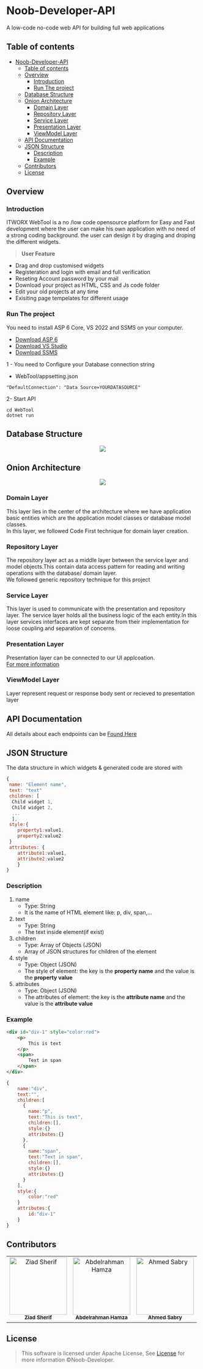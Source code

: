 # Noob-Developer-API
A low-code no-code web API for building full web applications

## Table of contents

- [Noob-Developer-API](#noob-developer-api)
  - [Table of contents](#table-of-contents)
  - [Overview](#overview)
    - [Introduction](#introduction)
    - [Run The project](#run-the-project)
  - [Database Structure](#database-structure)
  - [Onion Architecture](#onion-architecture)
    - [Domain Layer](#domain-layer)
    - [Repository Layer](#repository-layer)
    - [Service Layer](#service-layer)
    - [Presentation Layer](#presentation-layer)
    - [ViewModel Layer](#viewmodel-layer)
  - [API Documentation](#api-documentation)
  - [JSON Structure](#json-structure)
    - [Description](#description)
    - [Example](#example)
  - [Contributors ](#contributors-)
  - [License ](#license-)

## Overview

### Introduction

ITWORX WebTool is a no /low code opensource platform for Easy and Fast development where the user can make his own application with no need of a strong coding background. the user can design it by draging and droping the different widgets. <br>

> **User Feature**

- Drag and drop customised widgets
- Registeration and login with email and full verification
- Reseting Account password by your mail
- Download your project as HTML, CSS and Js code folder
- Edit your old projects at any time
- Exisiting page tempelates for different usage

### Run The project

You need to install ASP 6 Core, VS 2022 and SSMS on your computer.

- [Download ASP 6](https://dotnet.microsoft.com/en-us/download/dotnet/6.0)
- [Download VS Studio](https://visualstudio.microsoft.com/vs/)
- [Download SSMS](https://docs.microsoft.com/en-us/sql/ssms/download-sql-server-management-studio-ssms?view=sql-server-ver16)

1 - You need to Configure your Database connection string

- WebTool/appsetting.json

```shell
"DefaultConnection": "Data Source=YOURDATASOURCE"
```

2- Start API

```shell
cd WebTool
dotnet run
```

## Database Structure

<p align="center">
 <img src="assests/Database.png"/>
</p>

## Onion Architecture

<p align="center">
 <img src="assests/onionArchitecture.png"/>
</p>

### Domain Layer

This layer lies in the center of the architecture where we have application basic entities which are the application model classes or database model classes. <br>
In this layer, we followed Code First technique for domain layer creation.

### Repository Layer

The repository layer act as a middle layer between the service layer and model objects.This contain data access pattern for reading and writing operations with the database/ domain layer.<br>
We followed generic repository technique for this project

### Service Layer

This layer is used to communicate with the presentation and repository layer. The service layer holds all the business logic of the each entity.In this layer services interfaces are kept separate from their implementation for loose coupling and separation of concerns.

### Presentation Layer

Presentation layer can be connected to our UI applcoation.<br>
[For more information](https://github.com/Abd-ELrahmanHamza/Nope-developer)

### ViewModel Layer

Layer represent request or response body sent or recieved to presentation layer

## API Documentation

All details about each endpoints can be 
[Found Here](https://htmlpreview.github.io/?https://github.com/Ahmedsabry11/Noob-Developer-API/blob/main/documentation.html)

## JSON Structure

The data structure in which widgets & generated code are stored with


```js
{
 name: "Element name",
 text: "text"
 children: [
  Child widget 1,
  Child widget 2,
  ...
  ],
 style:{
    property1:value1,
    property2:value2
 }
 attributes: {
    attribute1:value1,
    attribute2:value2
    }
}
```

### Description

1. name
    - Type: String
    - It is the name of HTML element like: p, div, span,...
2. text
    - Type: String
    - The text inside element(if exist)
3. children
    - Type: Array of Objects (JSON)
    - Array of JSON structures for children of the element
4. style
    - Type: Object (JSON)
    - The style of element: the key is the **property name** and the value is the **property value**
4. attributes
    - Type: Object (JSON)
    - The attributes of element: the key is the **attribute name** and the value is the **attribute value**

### Example

```HTML
<div id="div-1" style="color:red">
    <p>
        This is text
    </p>
    <span>
        Text in span
    </span>
</div>
```

```js
{
    name:"div",
    text:"",
    children:[
      {
        name:"p",
        text:"This is text",
        children:[],
        style:{}
        attributes:{}
      },
      {
        name:"span",
        text:"Text in span",
        children:[],
        style:{}
        attributes:{}
      }
    ],
    style:{
        color:"red"
    }
    attributes:{
        id:"div-1"
    }
}
```
## Contributors <a name = "Contributors"></a>

<table>
  <tr>
    </td>
    <td align="center">
    <a href="https://github.com/ZiadSheriif" target="_black">
    <img src="https://avatars.githubusercontent.com/u/78238570?v=4" width="150px;" alt="Ziad Sherif"/>
    <br />
    <sub><b>Ziad Sherif</b></sub></a>
    </td>
    <td align="center">
    <a href="https://github.com/Abd-ELrahmanHamza" target="_black">
    <img src="https://avatars.githubusercontent.com/u/68310502?v=4" width="150px;" alt="Abdelrahman Hamza"/>
    <br />
    <sub><b>Abdelrahman Hamza</b></sub></a>
    </td>
   <td align="center">
    <a href="https://github.com/Ahmedsabry11" target="_black">
    <img src="https://avatars.githubusercontent.com/u/75908511?v=4" width="150px;" alt="Ahmed Sabry"/>
    <br />
    <sub><b>Ahmed Sabry</b></sub></a>

  </tr>
 </table>

## License <a name = "license"></a>

> This software is licensed under Apache License, See [License](https://github.com/Ahmedsabry11/Noob-Developer-API/blob/main/LICENSE) for more information ©Noob-Developer.
